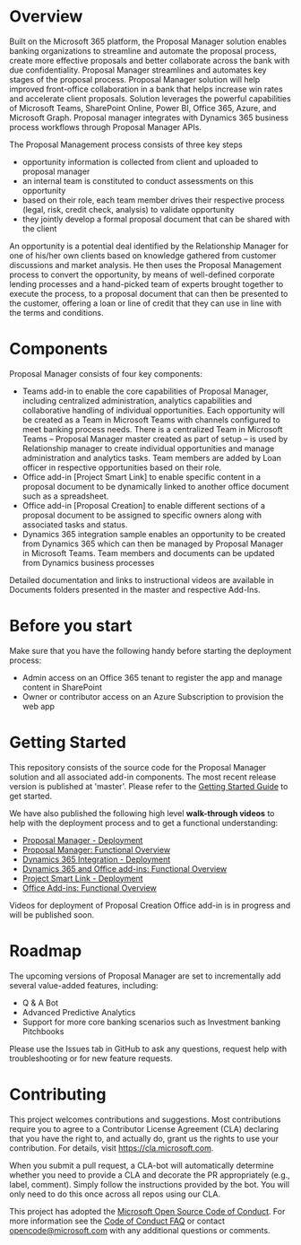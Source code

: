 # Overview
Built on the Microsoft 365 platform, the Proposal Manager solution enables banking organizations to streamline and automate the proposal process, create more effective proposals and better collaborate across the bank with due confidentiality. Proposal Manager streamlines and automates key stages of the proposal process. Proposal Manager solution will help improved front-office collaboration in a bank that helps increase win rates and accelerate client proposals. Solution leverages the powerful capabilities of Microsoft Teams, SharePoint Online, Power BI, Office 365, Azure, and Microsoft Graph.  Proposal manager integrates with Dynamics 365 business process workflows through Proposal Manager APIs.  

The Proposal Management process consists of three key steps 
  - opportunity information is collected from client and uploaded to proposal manager 
  - an internal team is constituted to conduct assessments on this opportunity
  - based on their role, each team member drives their respective process (legal, risk, credit check, analysis) to validate opportunity 
  - they jointly develop a formal proposal document that can be shared with the client
  
An opportunity is a potential deal identified by the Relationship Manager for one of his/her own clients based on knowledge gathered from customer discussions and market analysis. He then uses the Proposal Management process to convert the opportunity, by means of well-defined corporate lending processes and a hand-picked team of experts brought together to execute the process, to a proposal document that can then be presented to the customer, offering a loan or line of credit that they can use in line with the terms and conditions.

# Components
Proposal Manager consists of four key components:
  - Teams add-in to enable the core capabilities of Proposal Manager, including centralized administration, analytics capabilities and collaborative handling of individual opportunities. Each opportunity will be created as a Team in Microsoft Teams with channels configured to meet banking process needs. There is a centralized Team in Microsoft Teams – Proposal Manager master created as part of setup – is used by Relationship manager to create individual opportunities and manage administration and analytics tasks. Team members are added by Loan officer in respective opportunities based on their role.
  - Office add-in [Project Smart Link] to enable specific content in a proposal document to be dynamically linked to another office document such as a spreadsheet. 
  - Office add-in [Proposal Creation] to enable different sections of a proposal document to be assigned to specific owners along with associated tasks and status. 
  - Dynamics 365 integration sample enables an opportunity to be created from Dynamics 365 which can then be managed by Proposal Manager in Microsoft Teams. Team members and documents can be updated from Dynamics business processes

Detailed documentation and links to instructional videos are available in Documents folders presented in the master and respective Add-Ins. 

# Before you start
Make sure that you have the following handy before starting the deployment process:
  - Admin access on an Office 365 tenant to register the app and manage content in SharePoint
  - Owner or contributor access on an Azure Subscription to provision the web app

# Getting Started
This repository consists of the source code for the Proposal Manager solution and all associated add-in components. The most recent release version is published at 'master'. Please refer to the [Getting Started Guide](https://github.com/OfficeDev/ProposalManager/blob/master/Documents/Proposal_Manager_Getting_Started_Guide.docx) to get started.

We have also published the following high level **walk-through videos** to help with the deployment process and to get a functional understanding:
  - [Proposal Manager - Deployment](https://youtu.be/mlmzLMFDxcQ)
  - [Proposal Manager: Functional Overview](https://youtu.be/lNjG9e9U0p0)
  - [Dynamics 365 Integration - Deployment](https://youtu.be/hblz_GK8VNs)
  - [Dynamics 365 and Office add-ins: Functional Overview](https://youtu.be/cQfYfxT5a-I)
  - [Project Smart Link - Deployment](https://youtu.be/qNlUlCwKcto)
  - [Office Add-ins: Functional Overview](https://youtu.be/hy5TLFVum1E)

Videos for deployment of Proposal Creation Office add-in is in progress and will be published soon.

# Roadmap
The upcoming versions of Proposal Manager are set to incrementally add several value-added features, including:
  - Q & A Bot
  - Advanced Predictive Analytics
  - Support for more core banking scenarios such as Investment banking Pitchbooks
 
Please use the Issues tab in GitHub to ask any questions, request help with troubleshooting or for new feature requests. 
# Contributing

This project welcomes contributions and suggestions.  Most contributions require you to agree to a Contributor License Agreement (CLA) declaring that you have the right to, and actually do, grant us the rights to use your contribution. For details, visit https://cla.microsoft.com.

When you submit a pull request, a CLA-bot will automatically determine whether you need to provide a CLA and decorate the PR appropriately (e.g., label, comment). Simply follow the instructions provided by the bot. You will only need to do this once across all repos using our CLA.

This project has adopted the [Microsoft Open Source Code of Conduct](https://opensource.microsoft.com/codeofconduct/). For more information see the [Code of Conduct FAQ](https://opensource.microsoft.com/codeofconduct/faq/) or contact [opencode@microsoft.com](mailto:opencode@microsoft.com) with any additional questions or comments.
